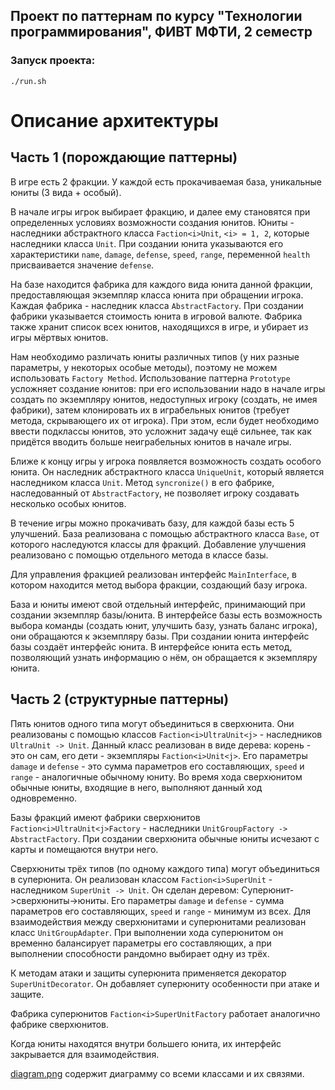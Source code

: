 ## Проект по паттернам по курсу "Технологии программирования", ФИВТ МФТИ, 2 семестр

### Запуск проекта:

`./run.sh`

# Описание архитектуры

## Часть 1 (порождающие паттерны)

В игре есть 2 фракции. У каждой есть прокачиваемая база, уникальные юниты (3 вида + особый).

В начале игры игрок выбирает фракцию, и далее ему становятся при определенных условиях возможности создания юнитов. Юниты - наследники абстрактного класса `Faction<i>Unit`, `<i> = 1, 2`, которые наследники класса `Unit`. При создании юнита указываются его характеристики `name`, `damage`, `defense`, `speed`, `range`, переменной `health` присваивается значение `defense`.

На базе находится фабрика для каждого вида юнита данной фракции, предоставляющая экземпляр класса юнита при обращении игрока. Каждая фабрика - наследник класса `AbstractFactory`. При создании фабрики указывается стоимость юнита в игровой валюте. Фабрика также хранит список всех юнитов, находящихся в игре, и убирает из игры мёртвых юнитов.

Нам необходимо различать юниты различных типов (у них разные параметры, у некоторых особые методы), поэтому не можем использовать `Factory Method`. Использование паттерна `Prototype` усложняет создание юнитов: при его использовании надо в начале игры создать по экземпляру юнитов, недоступных игроку (создать, не имея фабрики), затем клонировать их в играбельных юнитов (требует метода, скрывающего их от игрока). При этом, если будет необходимо ввести подклассы юнитов, это усложнит задачу ещё сильнее, так как придётся вводить больше неиграбельных юнитов в начале игры.

Ближе к концу игры у игрока появляется возможность создать особого юнита. Он наследник абстрактного класса `UniqueUnit`, который является наследником класса `Unit`. Метод `syncronize()` в его фабрике, наследованный от `AbstractFactory`, не позволяет игроку создавать несколько особых юнитов.

В течение игры можно прокачивать базу, для каждой базы есть 5 улучшений. База реализована с помощью абстрактного класса `Base`, от которого наследуются классы для фракций. Добавление улучшения реализовано с помощью отдельного метода в классе базы.

Для управления фракцией реализован интерфейс `MainInterface`, в котором находится метод выбора фракции, создающий базу игрока.

База и юниты имеют свой отдельный интерфейс, принимающий при создании экземпляр базы/юнита. В интерфейсе базы есть возможность выбора команды (создать юнит, улучшить базу, узнать баланс игрока), они обращаются к экземпляру базы. При создании юнита интерфейс базы создаёт интерфейс юнита. В интерфейсе юнита есть метод, позволяющий узнать информацию о нём, он обращается к экземпляру юнита.

## Часть 2 (структурные паттерны)

Пять юнитов одного типа могут объединиться в сверхюнита. Они реализованы с помощью классов `Faction<i>UltraUnit<j>` - наследников `UltraUnit -> Unit`. Данный класс реализован в виде дерева: корень - это он сам, его дети - экземпляры `Faction<i>Unit<j>`. Его параметры `damage` и `defense` - это сумма параметров его составляющих, `speed` и `range` - аналогичные обычному юниту. Во время хода сверхюнитом обычные юниты, входящие в него, выполняют данный ход одновременно.

Базы фракций имеют фабрики сверхюнитов `Faction<i>UltraUnit<j>Factory` - наследники `UnitGroupFactory -> AbstractFactory`. При создании сверхюнита обычные юниты исчезают с карты и помещаются внутри него.

Сверхюниты трёх типов (по одному каждого типа) могут объединиться в суперюнита. Он реализован классом `Faction<i>SuperUnit` - наследником `SuperUnit -> Unit`. Он сделан деревом: Суперюнит->сверхюниты->юниты. Его параметры `damage` и `defense` - сумма параметров его составляющих, `speed` и `range` - минимум из всех. Для взаимодействия между сверхюнитами и суперюнитами реализован класс `UnitGroupAdapter`. При выполнении хода суперюнитом он временно балансирует параметры его составляющих, а при выполнении способности рандомно выбирает одну из трёх.

К методам атаки и защиты суперюнита применяется декоратор `SuperUnitDecorator`. Он добавляет суперюниту особенности при атаке и защите.

Фабрика суперюнитов `Faction<i>SuperUnitFactory` работает аналогично фабрике сверхюнитов.

Когда юниты находятся внутри большего юнита, их интерфейс закрывается для взаимодействия.

[diagram.png](https://github.com/7aa7oo7aa7/TechProgPatterns/blob/master/diagram.png) содержит диаграмму со всеми классами и их связями.
